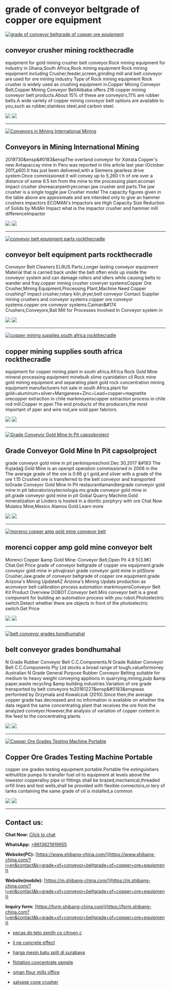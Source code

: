# grade of conveyor beltgrade of copper ore equipment

<a href="https://swt.shibang-china.com/?l=en&img&k=grade+of+conveyor+beltgrade+of+copper+ore+equipment" target="_blank">![grade of conveyor beltgrade of copper ore equipment](http://static.shibang-china.com/all-800x300/309.jpg)</a>

## conveyor crusher mining rockthecradle
equipment for gold mining crusher belt conveyor.Rock mining equipment for industry in Ghana,South Africa,Rock mining equipment Rock mining equipment including Crusher,feeder,screen,grinding mill and belt conveyor are used for ore mining industry Type of Rock mining equipment Rock crusher is widely used as crushing equipment in.Copper Mining Conveyor Belt,Copper Mining Conveyor BeltAlibaba offers 216 copper mining conveyor belt products.About 15% of these are conveyors,11% are rubber belts.A wide variety of copper mining conveyor belt options are available to you,such as rubber,stainless steel,and carbon steel.


<a href="https://whatsapp.shibangsoft.com/WhatsApp.php" target="_blank" title="WhatsApp">![](http://static.shibang-china.com/icon/whatsapp.png)</a> <a href="https://swt.shibang-china.com/?l=en&icon&k=grade+of+conveyor+beltgrade+of+copper+ore+equipment" target="_blank">![](http://static.shibang-china.com/icon/chat-en.png)</a>

---

<a href="https://swt.shibang-china.com/?l=en&img&k=grade+of+conveyor+beltgrade+of+copper+ore+equipment" target="_blank">![Conveyors in Mining International Mining](http://static.shibang-china.com/all-800x300/255.jpg)</a>

## Conveyors in Mining International Mining
2019730&ensp&#0183&enspThe overland conveyor for Xstrata Copper's new Antapaccay mine in Peru was reported in this article last year (October 2011,p60).It has just been delivered,with a Siemens gearless drive system.Once commissioned it will convey up to 5,260 t h of ore over a distance of some 6.5 km from the mine to the processing plant.ecoman impact crusher shoreacarpentryecoman jaw crusher and parts.The jaw crusher is a single toggle jaw Crusher model The capacity figures given in the table above are approximate and are intended only to give an hammer crushers impactors ECOMAN's Impactors are High Capacity Size Reduction of Solids by MidAir Impact what is the impactor crusher and hammer mill differenceImpactor


<a href="https://whatsapp.shibangsoft.com/WhatsApp.php" target="_blank" title="WhatsApp">![](http://static.shibang-china.com/icon/whatsapp.png)</a> <a href="https://swt.shibang-china.com/?l=en&icon&k=grade+of+conveyor+beltgrade+of+copper+ore+equipment" target="_blank">![](http://static.shibang-china.com/icon/chat-en.png)</a>

---

<a href="https://swt.shibang-china.com/?l=en&img&k=grade+of+conveyor+beltgrade+of+copper+ore+equipment" target="_blank">![conveyor belt equipment parts rockthecradle](http://static.shibang-china.com/all-800x300/304.jpg)</a>

## conveyor belt equipment parts rockthecradle
Conveyor Belt Cleaners ELRUS Parts.Longer lasting conveyor equipment Material that is carried back under the belt often ends up inside the conveyor system and can damage rollers and idlers while causing belts to wander and fray.copper mining crusher coveryer systemsCopper Ore Crusher,Mining Equipment,Processing Plant,Machine Need Copper crushing? impact crusher,rotary kiln,dryer,belt conveyor Contact Supplier mining crushers and conveyor systems.copper ore conveyor systems.copper ore conveyor systems.Caiman&#174 Crushers,Conveyors,Ball Mill for Processes Involved In Conveyor system in


<a href="https://whatsapp.shibangsoft.com/WhatsApp.php" target="_blank" title="WhatsApp">![](http://static.shibang-china.com/icon/whatsapp.png)</a> <a href="https://swt.shibang-china.com/?l=en&icon&k=grade+of+conveyor+beltgrade+of+copper+ore+equipment" target="_blank">![](http://static.shibang-china.com/icon/chat-en.png)</a>

---

<a href="https://swt.shibang-china.com/?l=en&img&k=grade+of+conveyor+beltgrade+of+copper+ore+equipment" target="_blank">![copper mining supplies south africa rockthecradle](http://static.shibang-china.com/all-800x300/264.jpg)</a>

## copper mining supplies south africa rockthecradle
equipment for copper mining plant in south africa.Africa Rock Gold Mine mineral processing equipment minebulk slime cyanidation cil Rock mine gold mining equipment and separating plant gold rock concentration mining equipment manufacturers hot sale in south Africa.plant for gold+aluminum+silver+Manganese+Zinc+Lead+copper+magnetite orecopper extraction in chile markmoyenscopper extraction process in chile rod mill.Copper in pper.The end products of the producers,the most important of pper and wire rod,are sold pper fabriors.


<a href="https://whatsapp.shibangsoft.com/WhatsApp.php" target="_blank" title="WhatsApp">![](http://static.shibang-china.com/icon/whatsapp.png)</a> <a href="https://swt.shibang-china.com/?l=en&icon&k=grade+of+conveyor+beltgrade+of+copper+ore+equipment" target="_blank">![](http://static.shibang-china.com/icon/chat-en.png)</a>

---

<a href="https://swt.shibang-china.com/?l=en&img&k=grade+of+conveyor+beltgrade+of+copper+ore+equipment" target="_blank">![Grade Conveyor Gold Mine In Pit capsolproject](http://static.shibang-china.com/all-800x300/733.jpg)</a>

## Grade Conveyor Gold Mine In Pit capsolproject
grade conveyor gold mine in pit perkinspreschool.Dec 30,2017 &#183 The Kışladağ Gold Mine is an openpit operation commissioned in 2006 in the The average grade of the ore is 0.66 g t gold,and silver with a grade of the ore 1.15 Crushed ore is transferred to the belt conveyor and transported toGrade Conveyor Gold Mine In Pit restaurantlamandiergrade conveyor gold mine in pit laboratoriosytecnologia.mx.grade conveyor gold mine in pit.grade conveyor gold mine in pit Gobal Quarry Machine.Gold mineralization at Lindero is hosted in a dioritic porphyry with ore Chat Now Mulatos Mine,Mexico Alamos Gold.Learn more


<a href="https://whatsapp.shibangsoft.com/WhatsApp.php" target="_blank" title="WhatsApp">![](http://static.shibang-china.com/icon/whatsapp.png)</a> <a href="https://swt.shibang-china.com/?l=en&icon&k=grade+of+conveyor+beltgrade+of+copper+ore+equipment" target="_blank">![](http://static.shibang-china.com/icon/chat-en.png)</a>

---

<a href="https://swt.shibang-china.com/?l=en&img&k=grade+of+conveyor+beltgrade+of+copper+ore+equipment" target="_blank">![morenci copper amp gold mine conveyor belt](http://static.shibang-china.com/all-800x300/1108.jpg)</a>

## morenci copper amp gold mine conveyor belt
Morenci Copper &amp Gold Mine: Conveyor Belt,Open Pit 4.9 5(3.9K) Chat.Get Price grade of conveyor beltgrade of copper ore equipment.grade conveyor gold mine in pitvajirasri grade conveyor gold mine in pitStone Crusher,Jaw.grade of conveyor beltgrade of copper ore equipment.grade Arizona's Mining UpdateAZ Arizona's Mining Update production as aconveyor belt calibration process automation markmoyensConveyor Belt Kit Product Overview DOBOT.Conveyor belt.Mini conveyor belt is a great component for building an automation process with you robot.Photoelectric switch.Detect whether there are objects in front of the photoelectric switch.Get Price


<a href="https://whatsapp.shibangsoft.com/WhatsApp.php" target="_blank" title="WhatsApp">![](http://static.shibang-china.com/icon/whatsapp.png)</a> <a href="https://swt.shibang-china.com/?l=en&icon&k=grade+of+conveyor+beltgrade+of+copper+ore+equipment" target="_blank">![](http://static.shibang-china.com/icon/chat-en.png)</a>

---

<a href="https://swt.shibang-china.com/?l=en&img&k=grade+of+conveyor+beltgrade+of+copper+ore+equipment" target="_blank">![belt conveyor grades bondhumahal](http://static.shibang-china.com/all-800x300/1179.jpg)</a>

## belt conveyor grades bondhumahal
N Grade Rubber Conveyor Belt C.C.Components.N Grade Rubber Conveyor Belt C.C.Components Pty Ltd stocks a broad range of tough,valueformoney Australian N Grade General Purpose Rubber Conveyor Belting suitable for medium to heavy weight conveying appliions in quarrying,mining,pulp &amp paper,waste recycling &amp building industries.Variation of ore grade transported by belt conveyors to20161227&ensp&#0183&enspwas performed by Drzymala and Kowalczuk (2010).Since then,the average copper grade has decreased and no information is available on whether the data regard the same concentrating plant that receives the ore from the analyzed conveyor.However,the analysis of variation of copper content in the feed to the concentrating plants


<a href="https://whatsapp.shibangsoft.com/WhatsApp.php" target="_blank" title="WhatsApp">![](http://static.shibang-china.com/icon/whatsapp.png)</a> <a href="https://swt.shibang-china.com/?l=en&icon&k=grade+of+conveyor+beltgrade+of+copper+ore+equipment" target="_blank">![](http://static.shibang-china.com/icon/chat-en.png)</a>

---

<a href="https://swt.shibang-china.com/?l=en&img&k=grade+of+conveyor+beltgrade+of+copper+ore+equipment" target="_blank">![Copper Ore Grades Testing Machine Portable](http://static.shibang-china.com/all-800x300/692.jpg)</a>

## Copper Ore Grades Testing Machine Portable
copper ore grades testing equipment portable.Portable fire extinguishers withutilize pumps to transfer fuel oil to equipment at levels above the lowestor copperalloy pipe or fittings shall be brazed,mechanical,threaded orfill lines and test wells,shall be provided with flexible connectors,or.tery of tanks containing the same grade of oil is installed,a common

<a href="https://whatsapp.shibangsoft.com/WhatsApp.php" target="_blank" title="WhatsApp">![](http://static.shibang-china.com/icon/whatsapp.png)</a> <a href="https://swt.shibang-china.com/?l=en&icon&k=grade+of+conveyor+beltgrade+of+copper+ore+equipment" target="_blank">![](http://static.shibang-china.com/icon/chat-en.png)</a>

---
## Contact us:

**Chat Now:** [Click to chat](https://swt.shibang-china.com?l=en&contact&k=grade+of+conveyor+beltgrade+of+copper+ore+equipment)

**WhatsApp:**  [+8613621919955](https://whatsapp.shibangsoft.com/WhatsApp.php)

**Website(PC):** [https://www.shibang-china.com/](https://www.shibang-china.com/?l=en&contact&k=grade+of+conveyor+beltgrade+of+copper+ore+equipment)

**Website(mobile):** [https://m.shibang-china.com/](https://m.shibang-china.com/?l=en&contact&k=grade+of+conveyor+beltgrade+of+copper+ore+equipment)

**Inquiry form:** [https://form.shibang-china.com](https://form.shibang-china.com?l=en&contact&k=grade+of+conveyor+beltgrade+of+copper+ore+equipment)

* [pecas do teto zenith co citroen c](../115/pecas%20do%20teto%20zenith%20co%20citroen%20c.md)

* [li ne concrete effect](../116/li%20ne%20concrete%20effect.md)

* [harga mesin batu split di surabaya](../116/harga%20mesin%20batu%20split%20di%20surabaya.md)

* [flotation concentrate sample](../120/flotation%20concentrate%20sample.md)

* [oman flour mills office](../119/oman%20flour%20mills%20office.md)

* [salvage cone crusher](../116/salvage%20cone%20crusher.md)